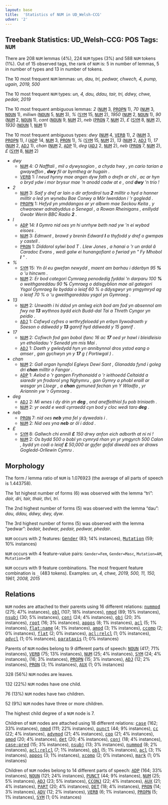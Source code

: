 ```yaml
---
layout: base
title:  'Statistics of NUM in UD_Welsh-CCG'
udver: '2'
---
```


## Treebank Statistics: UD_Welsh-CCG: POS Tags: `NUM`

There are 208 `NUM` lemmas (4%), 224 `NUM` types (3%) and 588 `NUM` tokens (1%).
Out of 15 observed tags, the rank of `NUM` is: 5 in number of lemmas, 5 in number of types and 13 in number of tokens.

The 10 most frequent `NUM` lemmas: <em>un, dau, tri, pedwar, chwech, 4, pump, ugain, 2019, 500</em>

The 10 most frequent `NUM` types:  <em>un, 4, dau, ddau, tair, tri, ddwy, chwe, pedair, 2019</em>

The 10 most frequent ambiguous lemmas: <em>2</em> (<tt><a href="cy_ccg-pos-NUM.html">NUM</a></tt> 3, <tt><a href="cy_ccg-pos-PROPN.html">PROPN</a></tt> 1), <em>70</em> (<tt><a href="cy_ccg-pos-NUM.html">NUM</a></tt> 3, <tt><a href="cy_ccg-pos-NOUN.html">NOUN</a></tt> 1), <em>miliwn</em> (<tt><a href="cy_ccg-pos-NOUN.html">NOUN</a></tt> 5, <tt><a href="cy_ccg-pos-NUM.html">NUM</a></tt> 3), <em>%</em> (<tt><a href="cy_ccg-pos-SYM.html">SYM</a></tt> 15, <tt><a href="cy_ccg-pos-NUM.html">NUM</a></tt> 2), <em>1950</em> (<tt><a href="cy_ccg-pos-NUM.html">NUM</a></tt> 2, <tt><a href="cy_ccg-pos-NOUN.html">NOUN</a></tt> 1), <em>90</em> (<tt><a href="cy_ccg-pos-NUM.html">NUM</a></tt> 2, <tt><a href="cy_ccg-pos-NOUN.html">NOUN</a></tt> 1), <em>cant</em> (<tt><a href="cy_ccg-pos-NOUN.html">NOUN</a></tt> 9, <tt><a href="cy_ccg-pos-NUM.html">NUM</a></tt> 2), <em>neb</em> (<tt><a href="cy_ccg-pos-PRON.html">PRON</a></tt> 7, <tt><a href="cy_ccg-pos-NUM.html">NUM</a></tt> 2), <em>£</em> (<tt><a href="cy_ccg-pos-SYM.html">SYM</a></tt> 8, <tt><a href="cy_ccg-pos-NUM.html">NUM</a></tt> 2), <em>1930</em> (<tt><a href="cy_ccg-pos-NOUN.html">NOUN</a></tt> 1, <tt><a href="cy_ccg-pos-NUM.html">NUM</a></tt> 1)

The 10 most frequent ambiguous types:  <em>dwy</em> (<tt><a href="cy_ccg-pos-NUM.html">NUM</a></tt> 4, <tt><a href="cy_ccg-pos-VERB.html">VERB</a></tt> 1), <em>2</em> (<tt><a href="cy_ccg-pos-NUM.html">NUM</a></tt> 3, <tt><a href="cy_ccg-pos-PROPN.html">PROPN</a></tt> 1), <em>I</em> (<tt><a href="cy_ccg-pos-ADP.html">ADP</a></tt> 14, <tt><a href="cy_ccg-pos-NUM.html">NUM</a></tt> 3, <tt><a href="cy_ccg-pos-PRON.html">PRON</a></tt> 1), <em>%</em> (<tt><a href="cy_ccg-pos-SYM.html">SYM</a></tt> 15, <tt><a href="cy_ccg-pos-NUM.html">NUM</a></tt> 2), <em>13</em> (<tt><a href="cy_ccg-pos-NUM.html">NUM</a></tt> 2, <tt><a href="cy_ccg-pos-ADJ.html">ADJ</a></tt> 1), <em>17</em> (<tt><a href="cy_ccg-pos-NUM.html">NUM</a></tt> 2, <tt><a href="cy_ccg-pos-ADJ.html">ADJ</a></tt> 1), <em>chan</em> (<tt><a href="cy_ccg-pos-NUM.html">NUM</a></tt> 2, <tt><a href="cy_ccg-pos-ADP.html">ADP</a></tt> 1), <em>deg</em> (<tt><a href="cy_ccg-pos-ADJ.html">ADJ</a></tt> 2, <tt><a href="cy_ccg-pos-NUM.html">NUM</a></tt> 2), <em>neb</em> (<tt><a href="cy_ccg-pos-PRON.html">PRON</a></tt> 7, <tt><a href="cy_ccg-pos-NUM.html">NUM</a></tt> 2), <em>£</em> (<tt><a href="cy_ccg-pos-SYM.html">SYM</a></tt> 8, <tt><a href="cy_ccg-pos-NUM.html">NUM</a></tt> 2)


* <em>dwy</em>
  * <tt><a href="cy_ccg-pos-NUM.html">NUM</a></tt> 4: <em>O Nafftali , mil o dywysogion , a chyda hwy , yn cario tarian a gwaywffon , <b>dwy</b> fil ar bymtheg ar hugain .</em>
  * <tt><a href="cy_ccg-pos-VERB.html">VERB</a></tt> 1: <em>I neud hynny mae angen dyw fath o drefn ar chi , ac ar hyn o bryd ydw i mor brysur mae 'n anodd cadw at e , ond <b>dwy</b> 'n trio !</em>
* <em>2</em>
  * <tt><a href="cy_ccg-pos-NUM.html">NUM</a></tt> 3: <em>Saif y dref ar lain o dir arfordirol tua <b>2</b> milltir o hyd a hanner milltir o led yn wynebu Bae Conwy a Môr Iwerddon i 'r gogledd .</em>
  * <tt><a href="cy_ccg-pos-PROPN.html">PROPN</a></tt> 1: <em>Hefyd yn ymddangos ar yr albwm mae Seckou Keita , y chwaraewr adnabyddus o Senegal , a Rowan Rheinigans , enillydd Gwobr Werin BBC Radio <b>2</b> .</em>
* <em>I</em>
  * <tt><a href="cy_ccg-pos-ADP.html">ADP</a></tt> 14: <em><b>I</b> Gymro nid oes yn hi unrhyw beth nad yw 'n ei wybod eisoes .</em>
  * <tt><a href="cy_ccg-pos-NUM.html">NUM</a></tt> 3: <em>Edmwnt , brawd y brenin Edward <b>I</b> a thyfodd y dref o gwmpas y castell .</em>
  * <tt><a href="cy_ccg-pos-PRON.html">PRON</a></tt> 1: <em>Diddorol sylwi bod T . Llew Jones , a hanai o 'r un ardal â Caradoc Evans , wedi galw ei hunangofiant o fwriad yn " Fy Mhobol <b>I</b> " .</em>
* <em>%</em>
  * <tt><a href="cy_ccg-pos-SYM.html">SYM</a></tt> 15: <em>Yn ôl eu gwefan newydd , maent am barhau i dderbyn 95 <b>%</b> o 'u hincwm .</em>
  * <tt><a href="cy_ccg-pos-NUM.html">NUM</a></tt> 2: <em>Er bod categori Cymraeg penodedig fyddai 'n darparu 100 <b>%</b> o weithgareddau 90 <b>%</b> Cymraeg o ddisgyblion mae ail gategori Ysgol Gymraeg lle byddai o leiaf 60 % o ddysgwyr yn ymgymryd ag o leiaf 70 % o 'u gweithgareddau ysgol yn Gymraeg .</em>
* <em>13</em>
  * <tt><a href="cy_ccg-pos-NUM.html">NUM</a></tt> 2: <em>Unwaith i hi ddod yn amlwg eich bod am fod yn absennol am fwy na <b>13</b> wythnos bydd eich Budd-dal Tai a Threth Cyngor yn peidio .</em>
  * <tt><a href="cy_ccg-pos-ADJ.html">ADJ</a></tt> 1: <em>Cafwyd cyfres o wrthryfeloedd yn erbyn llywodraeth y Saeson o ddiwedd y <b>13</b> ganrif hyd ddiwedd y 15 ganrif .</em>
* <em>17</em>
  * <tt><a href="cy_ccg-pos-NUM.html">NUM</a></tt> 2: <em>Cofiwch fod gan bobol ifanc 16 ac <b>17</b> oed yr hawl i bleidleisio yn etholiadau 'r Senedd ym mis Mai .</em>
  * <tt><a href="cy_ccg-pos-ADJ.html">ADJ</a></tt> 1: <em>Daeth y gwledydd hyn yn annibynnol dros ystod eang o amser , gan gychwyn yn y <b>17</b> g ( Portiwgal ) .</em>
* <em>chan</em>
  * <tt><a href="cy_ccg-pos-NUM.html">NUM</a></tt> 2: <em>Gall organ hynafol Eglwys Dewi Sant , Glanadda fynd i goleg dri <b>chan</b> milltir o Fangor .</em>
  * <tt><a href="cy_ccg-pos-ADP.html">ADP</a></tt> 1: <em>Aelod o 'r gangen Frythonaidd o 'r ieithoedd Celtaidd a siaredir yn frodorol yng Nghymru , gan Gymry a phobl eraill ar wasgar yn Lloegr , a <b>chan</b> gymuned fechan yn Y Wladfa , yr Ariannin yw 'r Gymraeg .</em>
* <em>deg</em>
  * <tt><a href="cy_ccg-pos-ADJ.html">ADJ</a></tt> 2: <em>Mi wnes i dy drin yn <b>deg</b> , ond aneffeithiol fu pob triniaeth .</em>
  * <tt><a href="cy_ccg-pos-NUM.html">NUM</a></tt> 2: <em>yr oedd e wedi cyrraedd cyn bod y cloc wedi taro <b>deg</b> .</em>
* <em>neb</em>
  * <tt><a href="cy_ccg-pos-PRON.html">PRON</a></tt> 7: <em>nid oes <b>neb</b> yma fel y dywedais i .</em>
  * <tt><a href="cy_ccg-pos-NUM.html">NUM</a></tt> 2: <em>Nid oes yna <b>neb</b> ar ôl i ddod .</em>
* <em>£</em>
  * <tt><a href="cy_ccg-pos-SYM.html">SYM</a></tt> 8: <em>Gallwch chi ennill <b>£</b> 150 drwy anfon eich adborth at ni ni !</em>
  * <tt><a href="cy_ccg-pos-NUM.html">NUM</a></tt> 2: <em>Os bydd 500 o bobl yn cymryd rhan yn yr ymgyrch 500 Calon , bydd yn codi o leiaf <b>£</b> 50,000 ar gyfer gofal diwedd oes ar draws Gogledd-Orllewin Cymru .</em>

## Morphology

The form / lemma ratio of `NUM` is 1.076923 (the average of all parts of speech is 1.443758).

The 1st highest number of forms (6) was observed with the lemma “tri”: <em>dair, dri, tair, thair, thri, tri</em>.

The 2nd highest number of forms (5) was observed with the lemma “dau”: <em>dau, ddau, ddwy, dwy, dyw</em>.

The 3rd highest number of forms (5) was observed with the lemma “pedwar”: <em>bedair, bedwar, pedair, pedwar, phedair</em>.

`NUM` occurs with 2 features: <tt><a href="cy_ccg-feat-Gender.html">Gender</a></tt> (83; 14% instances), <tt><a href="cy_ccg-feat-Mutation.html">Mutation</a></tt> (59; 10% instances)

`NUM` occurs with 4 feature-value pairs: `Gender=Fem`, `Gender=Masc`, `Mutation=AM`, `Mutation=SM`

`NUM` occurs with 9 feature combinations.
The most frequent feature combination is `_` (483 tokens).
Examples: <em>un, 4, chwe, 2019, 500, 11, 150, 1961, 2008, 2015</em>


## Relations

`NUM` nodes are attached to their parents using 16 different relations: <tt><a href="cy_ccg-dep-nummod.html">nummod</a></tt> (275; 47% instances), <tt><a href="cy_ccg-dep-obl.html">obl</a></tt> (107; 18% instances), <tt><a href="cy_ccg-dep-nmod.html">nmod</a></tt> (89; 15% instances), <tt><a href="cy_ccg-dep-nsubj.html">nsubj</a></tt> (30; 5% instances), <tt><a href="cy_ccg-dep-conj.html">conj</a></tt> (24; 4% instances), <tt><a href="cy_ccg-dep-obj.html">obj</a></tt> (20; 3% instances), <tt><a href="cy_ccg-dep-root.html">root</a></tt> (16; 3% instances), <tt><a href="cy_ccg-dep-appos.html">appos</a></tt> (8; 1% instances), <tt><a href="cy_ccg-dep-acl.html">acl</a></tt> (5; 1% instances), <tt><a href="cy_ccg-dep-flat-name.html">flat:name</a></tt> (4; 1% instances), <tt><a href="cy_ccg-dep-amod.html">amod</a></tt> (3; 1% instances), <tt><a href="cy_ccg-dep-ccomp.html">ccomp</a></tt> (2; 0% instances), <tt><a href="cy_ccg-dep-flat.html">flat</a></tt> (2; 0% instances), <tt><a href="cy_ccg-dep-acl-relcl.html">acl:relcl</a></tt> (1; 0% instances), <tt><a href="cy_ccg-dep-advcl.html">advcl</a></tt> (1; 0% instances), <tt><a href="cy_ccg-dep-parataxis.html">parataxis</a></tt> (1; 0% instances)

Parents of `NUM` nodes belong to 9 different parts of speech: <tt><a href="cy_ccg-pos-NOUN.html">NOUN</a></tt> (417; 71% instances), <tt><a href="cy_ccg-pos-VERB.html">VERB</a></tt> (75; 13% instances), <tt><a href="cy_ccg-pos-NUM.html">NUM</a></tt> (25; 4% instances), <tt><a href="cy_ccg-pos-SYM.html">SYM</a></tt> (24; 4% instances),  (16; 3% instances), <tt><a href="cy_ccg-pos-PROPN.html">PROPN</a></tt> (15; 3% instances), <tt><a href="cy_ccg-pos-ADJ.html">ADJ</a></tt> (12; 2% instances), <tt><a href="cy_ccg-pos-PRON.html">PRON</a></tt> (3; 1% instances), <tt><a href="cy_ccg-pos-AUX.html">AUX</a></tt> (1; 0% instances)

328 (56%) `NUM` nodes are leaves.

132 (22%) `NUM` nodes have one child.

76 (13%) `NUM` nodes have two children.

52 (9%) `NUM` nodes have three or more children.

The highest child degree of a `NUM` node is 7.

Children of `NUM` nodes are attached using 18 different relations: <tt><a href="cy_ccg-dep-case.html">case</a></tt> (162; 33% instances), <tt><a href="cy_ccg-dep-nmod.html">nmod</a></tt> (111; 22% instances), <tt><a href="cy_ccg-dep-punct.html">punct</a></tt> (44; 9% instances), <tt><a href="cy_ccg-dep-cc.html">cc</a></tt> (22; 4% instances), <tt><a href="cy_ccg-dep-advmod.html">advmod</a></tt> (21; 4% instances), <tt><a href="cy_ccg-dep-cop.html">cop</a></tt> (21; 4% instances), <tt><a href="cy_ccg-dep-amod.html">amod</a></tt> (20; 4% instances), <tt><a href="cy_ccg-dep-det.html">det</a></tt> (20; 4% instances), <tt><a href="cy_ccg-dep-conj.html">conj</a></tt> (18; 4% instances), <tt><a href="cy_ccg-dep-case-pred.html">case:pred</a></tt> (15; 3% instances), <tt><a href="cy_ccg-dep-nsubj.html">nsubj</a></tt> (13; 3% instances), <tt><a href="cy_ccg-dep-nummod.html">nummod</a></tt> (8; 2% instances), <tt><a href="cy_ccg-dep-acl-relcl.html">acl:relcl</a></tt> (7; 1% instances), <tt><a href="cy_ccg-dep-obl.html">obl</a></tt> (5; 1% instances), <tt><a href="cy_ccg-dep-acl.html">acl</a></tt> (3; 1% instances), <tt><a href="cy_ccg-dep-appos.html">appos</a></tt> (3; 1% instances), <tt><a href="cy_ccg-dep-xcomp.html">xcomp</a></tt> (2; 0% instances), <tt><a href="cy_ccg-dep-mark.html">mark</a></tt> (1; 0% instances)

Children of `NUM` nodes belong to 14 different parts of speech: <tt><a href="cy_ccg-pos-ADP.html">ADP</a></tt> (164; 33% instances), <tt><a href="cy_ccg-pos-NOUN.html">NOUN</a></tt> (121; 24% instances), <tt><a href="cy_ccg-pos-PUNCT.html">PUNCT</a></tt> (44; 9% instances), <tt><a href="cy_ccg-pos-NUM.html">NUM</a></tt> (25; 5% instances), <tt><a href="cy_ccg-pos-ADJ.html">ADJ</a></tt> (23; 5% instances), <tt><a href="cy_ccg-pos-CCONJ.html">CCONJ</a></tt> (22; 4% instances), <tt><a href="cy_ccg-pos-AUX.html">AUX</a></tt> (21; 4% instances), <tt><a href="cy_ccg-pos-PART.html">PART</a></tt> (20; 4% instances), <tt><a href="cy_ccg-pos-DET.html">DET</a></tt> (18; 4% instances), <tt><a href="cy_ccg-pos-PRON.html">PRON</a></tt> (14; 3% instances), <tt><a href="cy_ccg-pos-ADV.html">ADV</a></tt> (12; 2% instances), <tt><a href="cy_ccg-pos-VERB.html">VERB</a></tt> (6; 1% instances), <tt><a href="cy_ccg-pos-PROPN.html">PROPN</a></tt> (5; 1% instances), <tt><a href="cy_ccg-pos-SYM.html">SYM</a></tt> (1; 0% instances)

